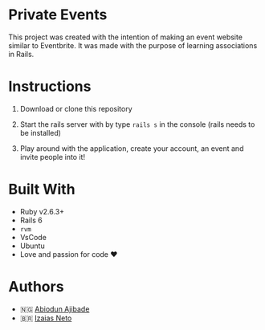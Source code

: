 # Private Events

This project was created with the intention of making an event website similar to Eventbrite. It was made with the purpose of learning associations in Rails. 

# Instructions

 1. Download or clone this repository

 2. Start the rails server with by type `rails s` in the console (rails needs to be installed)
          
 3. Play around with the application, create your account, an event and invite people into it!

# Built With
* Ruby v2.6.3+
* Rails 6
* `rvm`
* VsCode
* Ubuntu
* Love and passion for code ❤️

# Authors
* 🇳🇬 [Abiodun Ajibade](https://github.com/Tripple-A/)
* 🇧🇷 [Izaias Neto](https://www.github.com/izaiasneto4)                      
